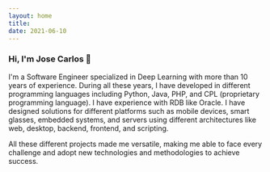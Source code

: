 ```yaml
---
layout: home
title: 
date: 2021-06-10
---
```


### Hi, I'm Jose Carlos 👋

I'm a Software Engineer specialized in Deep Learning with more than 10 years of experience.
During all these years, I have developed in different programming languages including Python, Java, PHP, and CPL (proprietary programming language). I have experience with RDB like Oracle. I have designed solutions for different platforms such as mobile devices, smart glasses, embedded systems, and servers using different architectures like web, desktop, backend, frontend, and scripting.

All these different projects made me versatile, making me able to face every challenge and adopt new technologies and methodologies to achieve success.

<!--a href="mailto:josecarlosyn@gmail.com" class="highlighted">Contact me</a-->